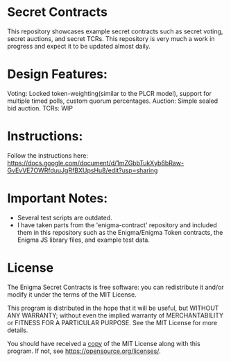 # Secret Contracts

This repository showcases example secret contracts such as secret voting, secret auctions, and secret TCRs. This repository is very much a work in progress and expect it to be updated almost daily.

# Design Features:

Voting: Locked token-weighting(similar to the PLCR model), support for multiple timed polls, custom quorum percentages.
Auction: Simple sealed bid auction.
TCRs: WIP

# Instructions:

Follow the instructions here: https://docs.google.com/document/d/1mZGbbTukXyb6bRaw-GvEvVE7OWRfduuJgRfBXUpsHu8/edit?usp=sharing

# Important Notes:

* Several test scripts are outdated.
* I have taken parts from the 'enigma-contract' repository and included them in this repository such as the Enigma/Enigma Token contracts, the Enigma JS library files, and example test data.

# License

The Enigma Secret Contracts is free software: you can redistribute it and/or modify it under the terms of the MIT License.

This program is distributed in the hope that it will be useful, but WITHOUT ANY WARRANTY; without even the implied warranty of MERCHANTABILITY or FITNESS FOR A PARTICULAR PURPOSE.  See the MIT License for more details.

You should have received a [copy](LICENSE) of the MIT License along with this program.  If not, see <https://opensource.org/licenses/>.
